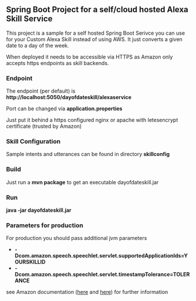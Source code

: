 ## Spring Boot Project for a self/cloud hosted Alexa Skill Service
This project is a sample for a self hosted Spring Boot Serivce you can use for your Custom Alexa Skill instead of using AWS.
It just converts a given date to a day of the week.

When deployed it needs to be accessible via HTTPS as Amazon only accepts https endpoints as skill backends.

### Endpoint
The endpoint (per default) is **http://localhost:5050/dayofdateskill/alexaservice**

Port can be changed via **application.properties**

Just put it behind a https configured nginx or apache with letesencrypt certificate (trusted by Amazon)

### Skill Configuration
Sample intents and utterances can be found in directory **skillconfig**

### Build
Just run a **mvn package** to get an executable dayofdateskill.jar

### Run
**java -jar dayofdateskill.jar**

### Parameters for production
For production you should pass additional jvm parameters
* **-Dcom.amazon.speech.speechlet.servlet.supportedApplicationIds=YOURSKILLID**
* **-Dcom.amazon.speech.speechlet.servlet.timestampTolerance=TOLERANCE**

see Amazon documentation ([here](https://developer.amazon.com/public/solutions/alexa/alexa-skills-kit/docs/handling-requests-sent-by-alexa) and [here](https://developer.amazon.com/public/solutions/alexa/alexa-skills-kit/docs/developing-an-alexa-skill-as-a-web-service)) for further information

 
